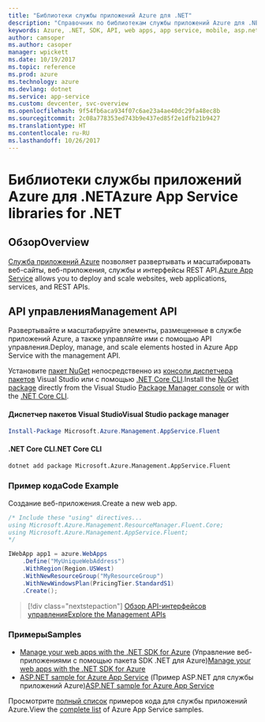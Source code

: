 ```yaml
---
title: "Библиотеки службы приложений Azure для .NET"
description: "Справочник по библиотекам службы приложений Azure для .NET"
keywords: Azure, .NET, SDK, API, web apps, app service, mobile, asp.net
author: camsoper
ms.author: casoper
manager: wpickett
ms.date: 10/19/2017
ms.topic: reference
ms.prod: azure
ms.technology: azure
ms.devlang: dotnet
ms.service: app-service
ms.custom: devcenter, svc-overview
ms.openlocfilehash: 9f54fb6aca934f07c6ae23a4ae40dc29fa48ec8b
ms.sourcegitcommit: 2c08a778353ed743b9e437ed85f2e1dfb21b9427
ms.translationtype: HT
ms.contentlocale: ru-RU
ms.lasthandoff: 10/26/2017
---
```

# <a name="azure-app-service-libraries-for-net"></a><span data-ttu-id="c8e2f-104">Библиотеки службы приложений Azure для .NET</span><span class="sxs-lookup"><span data-stu-id="c8e2f-104">Azure App Service libraries for .NET</span></span>

## <a name="overview"></a><span data-ttu-id="c8e2f-105">Обзор</span><span class="sxs-lookup"><span data-stu-id="c8e2f-105">Overview</span></span>

<span data-ttu-id="c8e2f-106">[Служба приложений Azure](/azure/app-service/app-service-value-prop-what-is) позволяет развертывать и масштабировать веб-сайты, веб-приложения, службы и интерфейсы REST API.</span><span class="sxs-lookup"><span data-stu-id="c8e2f-106">[Azure App Service](/azure/app-service/app-service-value-prop-what-is) allows you to deploy and scale websites, web applications, services, and REST APIs.</span></span>

## <a name="management-api"></a><span data-ttu-id="c8e2f-107">API управления</span><span class="sxs-lookup"><span data-stu-id="c8e2f-107">Management API</span></span>

<span data-ttu-id="c8e2f-108">Развертывайте и масштабируйте элементы, размещенные в службе приложений Azure, а также управляйте ими с помощью API управления.</span><span class="sxs-lookup"><span data-stu-id="c8e2f-108">Deploy, manage, and scale elements hosted in Azure App Service with the management API.</span></span>

<span data-ttu-id="c8e2f-109">Установите [пакет NuGet](https://www.nuget.org/packages/Microsoft.Azure.Management.AppService.Fluent) непосредственно из [консоли диспетчера пакетов][PackageManager] Visual Studio или с помощью [.NET Core CLI][DotNetCLI].</span><span class="sxs-lookup"><span data-stu-id="c8e2f-109">Install the [NuGet package](https://www.nuget.org/packages/Microsoft.Azure.Management.AppService.Fluent) directly from the Visual Studio [Package Manager console][PackageManager] or with the [.NET Core CLI][DotNetCLI].</span></span>


#### <a name="visual-studio-package-manager"></a><span data-ttu-id="c8e2f-110">Диспетчер пакетов Visual Studio</span><span class="sxs-lookup"><span data-stu-id="c8e2f-110">Visual Studio package manager</span></span>

```powershell
Install-Package Microsoft.Azure.Management.AppService.Fluent
```

#### <a name="net-core-cli"></a><span data-ttu-id="c8e2f-111">.NET Core CLI</span><span class="sxs-lookup"><span data-stu-id="c8e2f-111">.NET Core CLI</span></span>

```bash
dotnet add package Microsoft.Azure.Management.AppService.Fluent
```

### <a name="code-example"></a><span data-ttu-id="c8e2f-112">Пример кода</span><span class="sxs-lookup"><span data-stu-id="c8e2f-112">Code Example</span></span>

<span data-ttu-id="c8e2f-113">Создание веб-приложения.</span><span class="sxs-lookup"><span data-stu-id="c8e2f-113">Create a new web app.</span></span>

```csharp
/* Include these "using" directives...
using Microsoft.Azure.Management.ResourceManager.Fluent.Core;
using Microsoft.Azure.Management.AppService.Fluent;
*/

IWebApp app1 = azure.WebApps
    .Define("MyUniqueWebAddress")
    .WithRegion(Region.USWest)
    .WithNewResourceGroup("MyResourceGroup")
    .WithNewWindowsPlan(PricingTier.StandardS1)
    .Create();
```

> [!div class="nextstepaction"]
> [<span data-ttu-id="c8e2f-114">Обзор API-интерфейсов управления</span><span class="sxs-lookup"><span data-stu-id="c8e2f-114">Explore the Management APIs</span></span>](/dotnet/api/overview/azure/appservice/management)

### <a name="samples"></a><span data-ttu-id="c8e2f-115">Примеры</span><span class="sxs-lookup"><span data-stu-id="c8e2f-115">Samples</span></span>

* <span data-ttu-id="c8e2f-116">[Manage your web apps with the .NET SDK for Azure](https://azure.microsoft.com/en-us/resources/samples/app-service-web-dotnet-manage/) (Управление веб-приложениями с помощью пакета SDK .NET для Azure)</span><span class="sxs-lookup"><span data-stu-id="c8e2f-116">[Manage your web apps with the .NET SDK for Azure](https://azure.microsoft.com/en-us/resources/samples/app-service-web-dotnet-manage/)</span></span>
* <span data-ttu-id="c8e2f-117">[ASP.NET sample for Azure App Service](https://azure.microsoft.com/en-us/resources/samples/app-service-web-dotnet-get-started/) (Пример ASP.NET для службы приложений Azure)</span><span class="sxs-lookup"><span data-stu-id="c8e2f-117">[ASP.NET sample for Azure App Service](https://azure.microsoft.com/en-us/resources/samples/app-service-web-dotnet-get-started/)</span></span>

<span data-ttu-id="c8e2f-118">Просмотрите [полный список](https://azure.microsoft.com/en-us/resources/samples/?platform=dotnet&term=app%20service) примеров кода для службы приложений Azure.</span><span class="sxs-lookup"><span data-stu-id="c8e2f-118">View the [complete list](https://azure.microsoft.com/en-us/resources/samples/?platform=dotnet&term=app%20service) of Azure App Service samples.</span></span>

[PackageManager]: https://docs.microsoft.com/nuget/tools/package-manager-console
[DotNetCLI]: https://docs.microsoft.com/dotnet/core/tools/dotnet-add-package